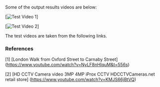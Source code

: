 Some of the output results videos are below:

[![Test Video 1](https://www.youtube.com/watch?v=Q5en44y66w8)]

[![Test Video 2](https://www.youtube.com/watch?v=05zBvuf19fQ)]

The test videos are taken from the following links.
### References
[1] [London Walk from Oxford Street to Carnaby Street] (https://www.youtube.com/watch?v=NyLF8nHIquM&t=556s)

[2] [HD CCTV Camera video 3MP 4MP iProx CCTV HDCCTVCameras.net retail store] (https://www.youtube.com/watch?v=KMJS66jBtVQ)
